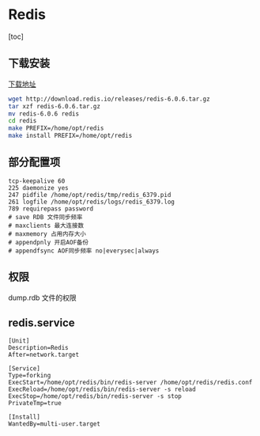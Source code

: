 # Redis

[toc]

## 下载安装

[下载地址](https://redis.io/download)

```bash
wget http://download.redis.io/releases/redis-6.0.6.tar.gz
tar xzf redis-6.0.6.tar.gz
mv redis-6.0.6 redis
cd redis
make PREFIX=/home/opt/redis
make install PREFIX=/home/opt/redis
```

## 部分配置项

```text
tcp-keepalive 60
225 daemonize yes
247 pidfile /home/opt/redis/tmp/redis_6379.pid
261 logfile /home/opt/redis/logs/redis_6379.log
789 requirepass password
# save RDB 文件同步频率
# maxclients 最大连接数
# maxmemory 占用内存大小
# appendpnly 开启AOF备份
# appendfsync AOF同步频率 no|everysec|always
```

## 权限

dump.rdb 文件的权限

## redis.service

```text
[Unit]
Description=Redis
After=network.target

[Service]
Type=forking
ExecStart=/home/opt/redis/bin/redis-server /home/opt/redis/redis.conf
ExecReload=/home/opt/redis/bin/redis-server -s reload
ExecStop=/home/opt/redis/bin/redis-server -s stop
PrivateTmp=true

[Install]
WantedBy=multi-user.target
```
